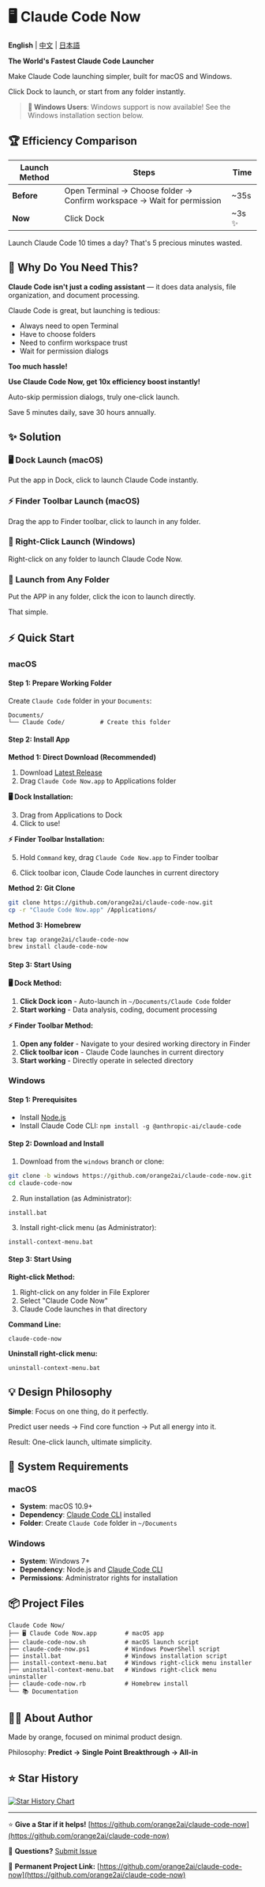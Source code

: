 # 🖥 Claude Code Now

**English** | [中文](README.zh.md) | [日本語](README.ja.md)

**The World's Fastest Claude Code Launcher**

Make Claude Code launching simpler, built for macOS and Windows.

Click Dock to launch, or start from any folder instantly.

> **🔔 Windows Users**: Windows support is now available! See the Windows installation section below.

## 🏆 Efficiency Comparison

| Launch Method | Steps | Time |
|---------------|-------|------|
| **Before** | Open Terminal → Choose folder → Confirm workspace → Wait for permission | ~35s |
| **Now** | Click Dock | ~3s ✨ |

Launch Claude Code 10 times a day? That's 5 precious minutes wasted.

## 🎯 Why Do You Need This?

**Claude Code isn't just a coding assistant** — it does data analysis, file organization, and document processing.

Claude Code is great, but launching is tedious:

- Always need to open Terminal
- Have to choose folders
- Need to confirm workspace trust
- Wait for permission dialogs

**Too much hassle!**

**Use Claude Code Now, get 10x efficiency boost instantly!**

Auto-skip permission dialogs, truly one-click launch.

Save 5 minutes daily, save 30 hours annually.

## ✨ Solution

### 🖥 Dock Launch (macOS)

Put the app in Dock, click to launch Claude Code instantly.

### ⚡ Finder Toolbar Launch (macOS)

Drag the app to Finder toolbar, click to launch in any folder.

### 📁 Right-Click Launch (Windows)

Right-click on any folder to launch Claude Code Now.

### 📁 Launch from Any Folder

Put the APP in any folder, click the icon to launch directly.

That simple.


## ⚡ Quick Start

### macOS

#### Step 1: Prepare Working Folder
Create `Claude Code` folder in your `Documents`:

```
Documents/
└── Claude Code/          # Create this folder
```

#### Step 2: Install App

**Method 1: Direct Download (Recommended)**
1. Download [Latest Release](https://github.com/orange2ai/claude-code-now/releases)
2. Drag `Claude Code Now.app` to Applications folder

**🖥 Dock Installation:**

3. Drag from Applications to Dock
4. Click to use!

**⚡ Finder Toolbar Installation:**

5. Hold `Command` key, drag `Claude Code Now.app` to Finder toolbar

6. Click toolbar icon, Claude Code launches in current directory

**Method 2: Git Clone**
```bash
git clone https://github.com/orange2ai/claude-code-now.git
cp -r "Claude Code Now.app" /Applications/
```

**Method 3: Homebrew**
```bash
brew tap orange2ai/claude-code-now
brew install claude-code-now
```

#### Step 3: Start Using

**🖥 Dock Method:**
1. **Click Dock icon** - Auto-launch in `~/Documents/Claude Code` folder
2. **Start working** - Data analysis, coding, document processing

**⚡ Finder Toolbar Method:**
1. **Open any folder** - Navigate to your desired working directory in Finder
2. **Click toolbar icon** - Claude Code launches in current directory
3. **Start working** - Directly operate in selected directory

### Windows

#### Step 1: Prerequisites
- Install [Node.js](https://nodejs.org)
- Install Claude Code CLI: `npm install -g @anthropic-ai/claude-code`

#### Step 2: Download and Install
1. Download from the `windows` branch or clone:
```bash
git clone -b windows https://github.com/orange2ai/claude-code-now.git
cd claude-code-now
```

2. Run installation (as Administrator):
```batch
install.bat
```

3. Install right-click menu (as Administrator):
```batch
install-context-menu.bat
```

#### Step 3: Start Using

**Right-click Method:**
1. Right-click on any folder in File Explorer
2. Select "Claude Code Now"
3. Claude Code launches in that directory

**Command Line:**
```batch
claude-code-now
```

**Uninstall right-click menu:**
```batch
uninstall-context-menu.bat
```


## 💡 Design Philosophy

**Simple**: Focus on one thing, do it perfectly.

Predict user needs → Find core function → Put all energy into it.

Result: One-click launch, ultimate simplicity.

## 🔧 System Requirements

### macOS
- **System**: macOS 10.9+
- **Dependency**: [Claude Code CLI](https://docs.claude.com/en/docs/claude-code) installed
- **Folder**: Create `Claude Code` folder in `~/Documents`

### Windows
- **System**: Windows 7+
- **Dependency**: Node.js and [Claude Code CLI](https://docs.claude.com/en/docs/claude-code)
- **Permissions**: Administrator rights for installation

## 📦 Project Files

```
Claude Code Now/
├── 🖥 Claude Code Now.app        # macOS app
├── claude-code-now.sh           # macOS launch script
├── claude-code-now.ps1          # Windows PowerShell script
├── install.bat                  # Windows installation script
├── install-context-menu.bat     # Windows right-click menu installer
├── uninstall-context-menu.bat   # Windows right-click menu uninstaller
├── claude-code-now.rb           # Homebrew install
└── 📚 Documentation
```

## 👨‍💼 About Author

Made by orange, focused on minimal product design.

Philosophy: **Predict → Single Point Breakthrough → All-in**

## ⭐ Star History

[![Star History Chart](https://api.star-history.com/svg?repos=orange2ai/claude-code-now&type=Date)](https://star-history.com/#orange2ai/claude-code-now&Date)

---

⭐ **Give a Star if it helps!** [https://github.com/orange2ai/claude-code-now](https://github.com/orange2ai/claude-code-now)

💬 **Questions?** [Submit Issue](https://github.com/orange2ai/claude-code-now/issues)

🔗 **Permanent Project Link:** [https://github.com/orange2ai/claude-code-now](https://github.com/orange2ai/claude-code-now)
